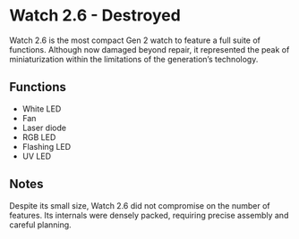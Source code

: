 # Watch 2.6 - Destroyed

Watch 2.6 is the most compact Gen 2 watch to feature a full suite of functions. Although now damaged beyond repair, it represented the peak of miniaturization within the limitations of the generation’s technology.

## Functions

- White LED
- Fan
- Laser diode
- RGB LED
- Flashing LED
- UV LED

## Notes

Despite its small size, Watch 2.6 did not compromise on the number of features. Its internals were densely packed, requiring precise assembly and careful planning. 